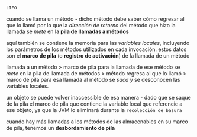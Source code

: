 `LIFO`

cuando se llama un método - dicho método debe saber cómo regresar al que lo llamó
por lo que la *dirección de retorno* del método que hizo la llamada se *mete* en la **pila de llamadas a métodos**

aquí también se contiene la memoria para las *variables locales*, incluyendo los parámetros de los métodos utilizados en cada invocación. estos datos son el **marco de pila** (o **registro de activación**) de la llamada de un método

llamada a un método > marco de pila para la llamada de ese método se *mete* en la pila de llamada de métodos > método regresa al que lo llamó > marco de pila para esa llamada al método se *saca* y se desconocen las variables locales.

un objeto se puede volver inaccessible de esa manera - dado que se saque de la pila el marco de pila que contiene la variable local que referencie a ese objeto, ya que la JVM lo eliminará durante la `recolección de basura`

cuando hay más llamadas a los métodos de las almacenables en su marco de pila, tenemos un **desbordamiento de pila** 

